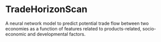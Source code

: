 # TradeHorizonScan
A neural network model to predict potential trade flow between two economies as a function of features related to products-related, socio-economic and developmental factors.
